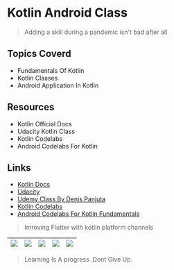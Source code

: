 # Kotlin Android Class
>Adding a skill during a pandemic isn't bad after all
## Topics Coverd
- Fundamentals Of Kotlin
- Kotlin Classes
- Android Application In Kotlin
## Resources 
- Kotlin Official Docs
- Udacity Kotlin Class
- Kotlin Codelabs
- Android Codelabs For Kotlin
## Links 
- [Kotlin Docs](https://kotlinlang.org/docs/reference/)
- [Udacity](https://classroom.udacity.com/courses/ud9011)
- [Udemy Class By Denis Panjuta](https://www.udemy.com/share/102JgoBUYec1dbQnw=/)
- [Kotlin Codelabs](https://codelabs.developers.google.com/codelabs/kotlin-bootcamp-introduction/#0)
- [Android Codelabs For Kotlin Fundamentals](https://codelabs.developers.google.com/android-kotlin-fundamentals/)
> Imroving Flutter with kotlin platform channels

|![](https://lh5.googleusercontent.com/NHp82UwrxacQ2PcYQLTZt2CpQvnUYuFkmMJCqzSLK1yUQgBNsAnELRtqdW0hxNlG5J6xpbiauG_-mxY-l51SgRGZ6sgmePbhm9kT4-Hor32DOomDd36N_X9-sIXIsvfe2Zt-tRKU) | ![](https://lh3.googleusercontent.com/proxy/zYLe_APkhstv-4WFn5xVShh92UNGb00OZ9FKnyiULOXfSbACTdXgx6adMWLYgAhI74vKp0ubc5j1d2U5xcc-kGVeTz0ootaAn2Z-45XEKL82TodfCDFxDmQNp0K2) | ![](https://flutter.dev/assets/flutter-lockup-c13da9c9303e26b8d5fc208d2a1fa20c1ef47eb021ecadf27046dea04c0cebf6.png)|![](https://www.udemy.com/staticx/udemy/images/v6/default-meta-image.png)|![](https://cdn.mos.cms.futurecdn.net/Ju3ceiZzGSSQacR2juGN98-320-80.png)|
|:---:|:---|:---:|:---:|:---:|
>Learning Is A progress .Dont Give Up.
